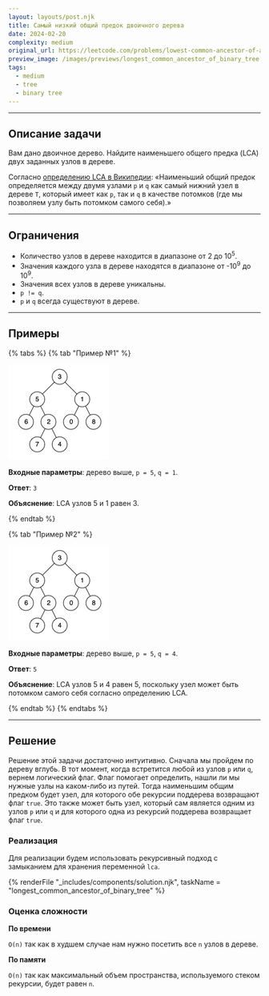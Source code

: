 ```yaml
---
layout: layouts/post.njk
title: Самый низкий общий предок двоичного дерева
date: 2024-02-20
complexity: medium
original_url: https://leetcode.com/problems/lowest-common-ancestor-of-a-binary-tree
preview_image: /images/previews/longest_common_ancestor_of_binary_tree.webp
tags:
  - medium
  - tree
  - binary tree
---
```

---

## Описание задачи

Вам дано двоичное дерево.
Найдите наименьшего общего предка (LCA) двух заданных узлов в дереве.

Согласно [определению LCA в Википедии](https://en.wikipedia.org/wiki/Lowest_common_ancestor): «Наименьший общий предок
определяется между двумя узлами `p` и `q` как самый нижний узел в дереве `T`, который имеет как `p`, так и `q` в качестве
потомков (где мы позволяем узлу быть потомком самого себя).»

---

## Ограничения

- Количество узлов в дереве находится в диапазоне от 2 до 10<sup>5</sup>.
- Значения каждого узла в дереве находятся в диапазоне от -10<sup>9</sup> до 10<sup>9</sup>.
- Значения всех узлов в дереве уникальны.
- `p != q`.
- `p` и `q` всегда существуют в дереве.

---

## Примеры

{% tabs %}
{% tab "Пример №1" %}

![Бинарное дерево](/images/resources/binarytree.png)

**Входные параметры**: дерево выше, `p = 5`, `q = 1`.

**Ответ**: `3`

**Объяснение**: LCA узлов 5 и 1 равен 3.

{% endtab %}

{% tab "Пример №2" %}

![Бинарное дерево](/images/resources/binarytree.png)

**Входные параметры**: дерево выше, `p = 5`, `q = 4`.

**Ответ**: `5`

**Объяснение**: LCA узлов 5 и 4 равен 5, поскольку узел может быть потомком самого себя согласно определению LCA.

{% endtab %}
{% endtabs %}

---

## Решение

Решение этой задачи достаточно интуитивно.
Сначала мы пройдем по дереву вглубь.
В тот момент, когда встретится любой из узлов `p` или `q`, вернем логический флаг.
Флаг помогает определить, нашли ли мы нужные узлы на каком-либо из путей.
Тогда наименьшим общим предком будет узел, для которого обе рекурсии поддерева возвращают флаг `true`.
Это также может быть узел, который сам является одним из узлов `p` или `q` и для которого одна из рекурсий поддерева возвращает флаг `true`. 

### Реализация

Для реализации будем использовать рекурсивный подход с замыканием для хранения переменной `lca`.

{% renderFile "_includes/components/solution.njk", taskName = "longest_common_ancestor_of_binary_tree" %}

### Оценка сложности

**По времени**

`O(n)` так как в худшем случае нам нужно посетить все `n` узлов в дереве.

**По памяти**

`O(n)` так как максимальный объем пространства, используемого стеком рекурсии, будет равен `n`.